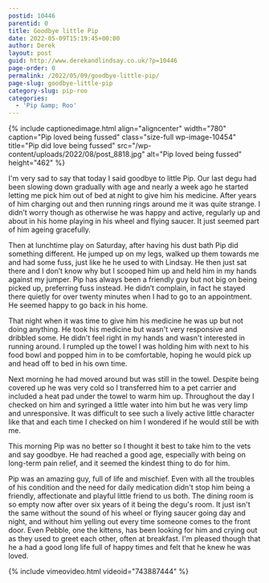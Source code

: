 ```yaml
---
postid: 10446
parentid: 0
title: Goodbye little Pip
date: 2022-05-09T15:19:45+00:00
author: Derek
layout: post
guid: http://www.derekandlindsay.co.uk/?p=10446
page-order: 0
permalink: /2022/05/09/goodbye-little-pip/
page-slug: goodbye-little-pip
category-slug: pip-roo
categories:
  - 'Pip &amp; Roo'
---
```

{% include captionedimage.html align="aligncenter" width="780" caption="Pip loved being fussed" class="size-full wp-image-10454" title="Pip did love being fussed" src="/wp-content/uploads/2022/08/post_8818.jpg" alt="Pip loved being fussed" height="462" %} 

I'm very sad to say that today I said goodbye to little Pip. Our last degu had been slowing down gradually with age and nearly a week ago he started letting me pick him out of bed at night to give him his medicine. After years of him charging out and then running rings around me it was quite strange. I didn’t worry though as otherwise he was happy and active, regularly up and about in his home playing in his wheel and flying saucer. It just seemed part of him ageing gracefully. 

Then at lunchtime play on Saturday, after having his dust bath Pip did something different. He jumped up on my legs, walked up them towards me and had some fuss, just like he he used to with Lindsay. He then just sat there and I don’t know why but I scooped him up and held him in my hands against my jumper. Pip has always been a friendly guy but not big on being picked up, preferring fuss instead. He didn’t complain, in fact he stayed there quietly for over twenty minutes when I had to go to an appointment. He seemed happy to go back in his home.

That night when it was time to give him his medicine he was up but not doing anything. He took his medicine but wasn't very responsive and dribbled some. He didn't feel right in my hands and wasn't interested in running around. I rumpled up the towel I was holding him with next to his food bowl and popped him in to be comfortable, hoping he would pick up and head off to bed in his own time.

Next morning he had moved around but was still in the towel. Despite being covered up he was very cold so I transferred him to a pet carrier and included a heat pad under the towel to warm him up. Throughout the day I checked on him and syringed a little water into him but he was very limp and unresponsive. It was difficult to see such a lively active little character like that and each time I checked on him I wondered if he would still be with me.

This morning Pip was no better so I thought it best to take him to the vets and say goodbye. He had reached a good age, especially with being on long-term pain relief, and it seemed the kindest thing to do for him. 

Pip was an amazing guy, full of life and mischief. Even with all the troubles of his condition and the need for daily medication didn't stop him being a friendly, affectionate and playful little friend to us both. The dining room is so empty now after over six years of it being the degu's room. It just isn't the same without the sound of his wheel or flying saucer going day and night, and without him yelling out every time someone comes to the front door. Even Pebble, one the kittens, has been looking for him and crying out as they used to greet each other, often at breakfast. I'm pleased though that he a had a good long life full of happy times and felt that he knew he was loved.

{% include vimeovideo.html videoid="743887444" %}